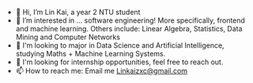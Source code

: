 - 👋 Hi, I’m Lin Kai, a year 2 NTU student
- 👀 I’m interested in ... software engineering! More specifically, frontend and machine learning. Others include: Linear Algebra, Statistics, Data Mining and Computer Networks
- 🌱 I'm looking to major in Data Science and Artificial Intelligence, studying Maths + Machine Learning Systems.
- 💞️ I'm looking for internship opportunities, feel free to reach out.  
- 📫 How to reach me: Email me Linkaizxc@gmail.com 

<!---
KaiKaizxc/KaiKaizxc is a ✨ special ✨ repository because its `README.md` (this file) appears on your GitHub profile.
You can click the Preview link to take a look at your changes.
--->
